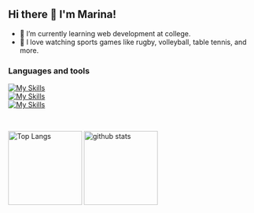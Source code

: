 ## Hi there 👋 I'm Marina!

- 🌱 I’m currently learning web development at college.
- 🏉 I love watching sports games like rugby, volleyball, table tennis, and more.

### Languages and tools
[![My Skills](https://skillicons.dev/icons?i=js,ts,html,css,sass,tailwind)](https://skillicons.dev)
<br>
[![My Skills](https://skillicons.dev/icons?i=react,nextjs,redux,nodejs,express,mongodb)](https://skillicons.dev)
<br>
[![My Skills](https://skillicons.dev/icons?i=aws,git,githubactions,wordpress,figma)](https://skillicons.dev)


<br>
<p align="left"> 
  <img alt="Top Langs" height="150px" src="https://github-readme-stats.vercel.app/api/top-langs/?username=MarinaYano&layout=compact&show_icons=true" />
  <img alt="github stats" height="150px" src="https://github-readme-stats.vercel.app/api?username=MarinaYano" />
</p>

